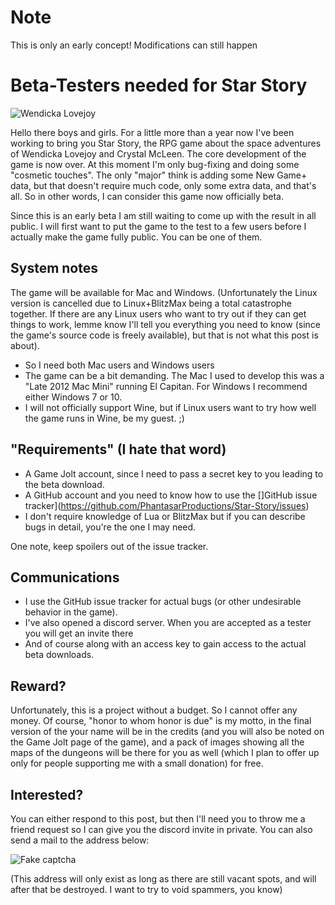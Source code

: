 # Note

This is only an early concept!
Modifications can still happen



# Beta-Testers needed for Star Story

![Wendicka Lovejoy](http://i.imgbox.com/33ut2FrS.png)

Hello there boys and girls.
For a little more than a year now I've been working to bring you Star Story, the RPG game about the space adventures of Wendicka Lovejoy and Crystal McLeen. The core development of the game is now over. At this moment I'm only bug-fixing and doing some "cosmetic touches". The only "major" think is adding some New Game+ data, but that doesn't require much code, only some extra data, and that's all. So in other words, I can consider this game now officially beta.

Since this is an early beta I am still waiting to come up with the result in all public. I will first want to put the game to the test to a few users before I actually make the game fully public. You can be one of them.

## System notes

The game will be available for Mac and Windows. (Unfortunately the Linux version is cancelled due to Linux+BlitzMax being a total catastrophe together. If there are any Linux users who want to try out if they can get things to work, lemme know I'll tell you everything you need to know (since the game's source code is freely available), but that is not what this post is about).

- So I need both Mac users and Windows users
- The game can be a bit demanding. The Mac I used to develop this was a "Late 2012 Mac Mini" running El Capitan. For Windows I recommend either Windows 7 or 10.
- I will not officially support Wine, but if Linux users want to try how well the game runs in Wine, be my guest. ;)


## "Requirements" (I hate that word)

- A Game Jolt account, since I need to pass a secret key to you leading to the beta download.
- A GitHub account and you need to know how to use the []GitHub issue tracker](https://github.com/PhantasarProductions/Star-Story/issues)
- I don't require knowledge of Lua or BlitzMax but if you can describe bugs in detail, you're the one I may need.

One note, keep spoilers out of the issue tracker.


## Communications

- I use the GitHub issue tracker for actual bugs (or other undesirable behavior in the game).
- I've also opened a discord server. When you are accepted as a tester you will get an invite there
- And of course along with an access key to gain access to the actual beta downloads.


## Reward?

Unfortunately, this is a project without a budget. So I cannot offer any money.
Of course, "honor to whom honor is due" is my motto, in the final version of the your name will be in the credits (and you will also be noted on the Game Jolt page of the game), and a pack of images showing all the maps of the dungeons will be there for you as well (which I plan to offer up only for people supporting me with a small donation) for free.


## Interested?

You can either respond to this post, but then I'll need you to throw me a friend request so I can give you the discord invite in private. You can also send a mail to the address below:

![Fake captcha](http://i.imgur.com/n4V3VqE.png)

(This address will only exist as long as there are still vacant spots, and will after that be destroyed. I want to try to void spammers, you know)

